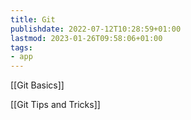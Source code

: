 ```yaml
---
title: Git
publishdate: 2022-07-12T10:28:59+01:00
lastmod: 2023-01-26T09:58:06+01:00
tags: 
- app
---
```








[[Git Basics]]



[[Git Tips and Tricks]]



